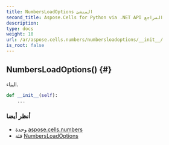 ```yaml
---
title: NumbersLoadOptions المنشئ
second_title: Aspose.Cells for Python via .NET API المراجع
description:
type: docs
weight: 10
url: /ar/aspose.cells.numbers/numbersloadoptions/__init__/
is_root: false
---
```

##  NumbersLoadOptions() {#}
البناء.



```python
def __init__(self):
    ...
```





###  أنظر أيضا
* وحدة [aspose.cells.numbers](../../)
* فئة [NumbersLoadOptions](/cells/python-net/ar/aspose.cells.numbers/numbersloadoptions)
